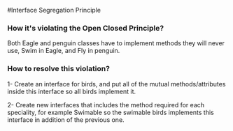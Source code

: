 #Interface Segregation Principle
### How it's violating the Open Closed Principle?
Both Eagle and penguin classes have to implement methods they will never use, Swim in Eagle, and Fly in penguin.



### How to resolve this violation?
1- Create an interface for birds, and put all of the mutual methods/attributes inside this interface so all birds implement it.


2- Create new interfaces that includes the method required for each speciality, for example Swimable so the swimable birds implements this interface in addition of the
previous one.
